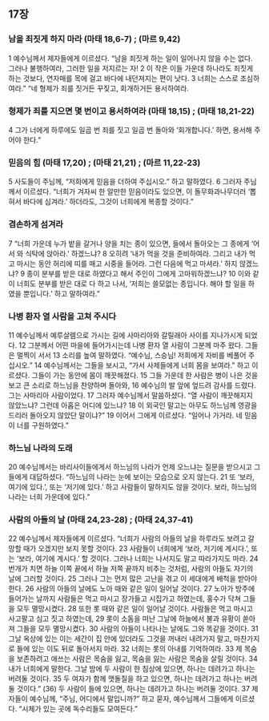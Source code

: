 ## 17장
### 남을 죄짓게 하지 마라 (마태 18,6-7) ;  (마르 9,42)
1 예수님께서 제자들에게 이르셨다. “남을 죄짓게 하는 일이 일어나지 않을 수는 없다. 그러나 불행하여라, 그러한 일을 저지르는 자!
2 이 작은 이들 가운데 하나라도 죄짓게 하는 것보다, 연자매를 목에 걸고 바다에 내던져지는 편이 낫다.
3 너희는 스스로 조심하여라.” “네 형제가 죄를 짓거든 꾸짖고, 회개하거든 용서하여라.
### 형제가 죄를 지으면 몇 번이고 용서하여라 (마태 18,15) ;  (마태 18,21-22)
4 그가 너에게 하루에도 일곱 번 죄를 짓고 일곱 번 돌아와 ‘회개합니다.’ 하면, 용서해 주어야 한다.”
### 믿음의 힘 (마태 17,20) ;  (마태 21,21) ;  (마르 11,22-23)
5 사도들이 주님께, “저희에게 믿음을 더하여 주십시오.” 하고 말하였다.
6 그러자 주님께서 이르셨다. “너희가 겨자씨 한 알만한 믿음이라도 있으면, 이 돌무화과나무더러 ‘뽑혀서 바다에 심겨라.’ 하더라도, 그것이 너희에게 복종할 것이다.”
### 겸손하게 섬겨라
7 “너희 가운데 누가 밭을 갈거나 양을 치는 종이 있으면, 들에서 돌아오는 그 종에게 ‘어서 와 식탁에 앉아라.’ 하겠느냐?
8 오히려 ‘내가 먹을 것을 준비하여라. 그리고 내가 먹고 마시는 동안 허리에 띠를 매고 시중을 들어라. 그런 다음에 먹고 마셔라.’ 하지 않겠느냐?
9 종이 분부를 받은 대로 하였다고 해서 주인이 그에게 고마워하겠느냐?
10 이와 같이 너희도 분부를 받은 대로 다 하고 나서, ‘저희는 쓸모없는 종입니다. 해야 할 일을 하였을 뿐입니다.’ 하고 말하여라.”
### 나병 환자 열 사람을 고쳐 주시다
11 예수님께서 예루살렘으로 가시는 길에 사마리아와 갈릴래아 사이를 지나가시게 되었다.
12 그분께서 어떤 마을에 들어가시는데 나병 환자 열 사람이 그분께 마주 왔다. 그들은 멀찍이 서서
13 소리를 높여 말하였다. “예수님, 스승님! 저희에게 자비를 베풀어 주십시오.”
14 예수님께서는 그들을 보시고, “가서 사제들에게 너희 몸을 보여라.” 하고 이르셨다. 그들이 가는 동안에 몸이 깨끗해졌다.
15 그들 가운데 한 사람은 병이 나은 것을 보고 큰 소리로 하느님을 찬양하며 돌아와,
16 예수님의 발 앞에 엎드려 감사를 드렸다. 그는 사마리아 사람이었다.
17 그러자 예수님께서 말씀하셨다. “열 사람이 깨끗해지지 않았느냐? 그런데 아홉은 어디에 있느냐?
18 이 외국인 말고는 아무도 하느님께 영광을 드리러 돌아오지 않았단 말이냐?”
19 이어서 그에게 이르셨다. “일어나 가거라. 네 믿음이 너를 구원하였다.”
### 하느님 나라의 도래
20 예수님께서는 바리사이들에게서 하느님의 나라가 언제 오느냐는 질문을 받으시고 그들에게 대답하셨다. “하느님의 나라는 눈에 보이는 모습으로 오지 않는다.
21 또 ‘보라, 여기에 있다.’, 또는 ‘저기에 있다.’ 하고 사람들이 말하지도 않을 것이다. 보라, 하느님의 나라는 너희 가운데에 있다.”
### 사람의 아들의 날 (마태 24,23-28) ;  (마태 24,37-41)
22 예수님께서 제자들에게 이르셨다. “너희가 사람의 아들의 날을 하루라도 보려고 갈망할 때가 오겠지만 보지 못할 것이다.
23 사람들이 너희에게 ‘보라, 저기에 계시다.’, 또는 ‘보라, 여기에 계시다.’ 할 것이다. 그러나 너희는 나서지도 말고 따라가지도 마라.
24 번개가 치면 하늘 이쪽 끝에서 하늘 저쪽 끝까지 비추는 것처럼, 사람의 아들도 자기의 날에 그러할 것이다.
25 그러나 그는 먼저 많은 고난을 겪고 이 세대에게 배척을 받아야 한다.
26 사람의 아들의 날에도 노아 때와 같은 일이 일어날 것이다.
27 노아가 방주에 들어가는 날까지 사람들은 먹고 마시고 장가들고 시집가고 하였는데, 홍수가 닥쳐 그들을 모두 멸망시켰다.
28 또한 롯 때와 같은 일이 일어날 것이다. 사람들은 먹고 마시고 사고팔고 심고 짓고 하였는데,
29 롯이 소돔을 떠난 그날에 하늘에서 불과 유황이 쏟아져 그들을 모두 멸망시켰다.
30 사람의 아들이 나타나는 날에도 그와 똑같을 것이다.
31 그날 옥상에 있는 이는 세간이 집 안에 있더라도 그것을 꺼내러 내려가지 말고, 마찬가지로 들에 있는 이도 뒤로 돌아서지 마라.
32 너희는 롯의 아내를 기억하여라.
33 제 목숨을 보존하려고 애쓰는 사람은 목숨을 잃고, 목숨을 잃는 사람은 목숨을 살릴 것이다.
34 내가 너희에게 말한다. 그날 밤에 두 사람이 한 침상에 있으면, 하나는 데려가고 하나는 버려둘 것이다.
35 두 여자가 함께 맷돌질을 하고 있으면, 하나는 데려가고 하나는 버려둘 것이다.”
(36) 두 사람이 들에 있으면, 하나는 데려가고 하나는 버려둘 것이다.
37 제자들이 예수님께, “주님, 어디에서 말입니까?” 하고 묻자, 예수님께서 그들에게 이르셨다. “시체가 있는 곳에 독수리들도 모여든다.”
